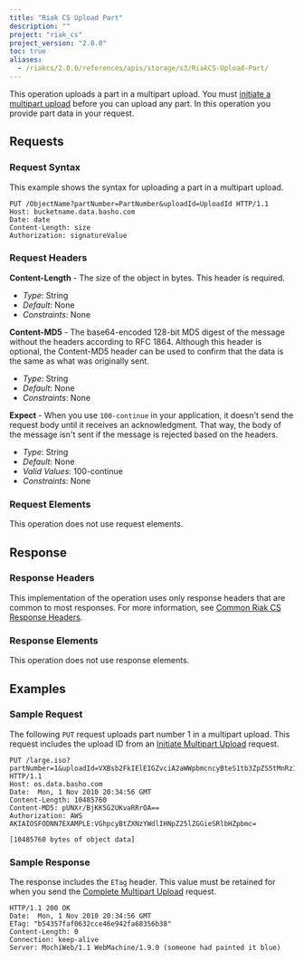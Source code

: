 ```yaml
---
title: "Riak CS Upload Part"
description: ""
project: "riak_cs"
project_version: "2.0.0"
toc: true
aliases:
  - /riakcs/2.0.0/references/apis/storage/s3/RiakCS-Upload-Part/
---
```


This operation uploads a part in a multipart upload. You must [initiate a multipart upload](/riak/cs/2.0.0/references/apis/storage/s3/initiate-multipart-upload) before you can upload any part. In this operation you provide part data in your request.

## Requests

### Request Syntax

This example shows the syntax for uploading a part in a multipart upload.

```
PUT /ObjectName?partNumber=PartNumber&uploadId=UploadId HTTP/1.1
Host: bucketname.data.basho.com
Date: date
Content-Length: size
Authorization: signatureValue
```

### Request Headers

**Content-Length** - The size of the object in bytes. This header is required.

* *Type*: String
* *Default*: None
* *Constraints*: None

**Content-MD5** - The base64-encoded 128-bit MD5 digest of the message without the headers according to RFC 1864. Although this header is optional, the Content-MD5 header can be used to confirm that the data is the same as what was originally sent.

* *Type*: String
* *Default*: None
* *Constraints*: None

**Expect** - When you use `100-continue` in your application, it doesn't send the request body until it receives an acknowledgment. That way, the body of the message isn't sent if the message is rejected based on the headers.

* *Type*: String
* *Default*: None
* *Valid Values*: 100-continue
* *Constraints*: None

### Request Elements

This operation does not use request elements.

## Response

### Response Headers

This implementation of the operation uses only response headers that are common to most responses. For more information, see [Common Riak CS Response Headers](/riak/cs/2.0.0/references/apis/storage/s3/common-response-headers).

### Response Elements

This operation does not use response elements.

## Examples

### Sample Request

The following `PUT` request uploads part number 1 in a multipart upload. This request includes the upload ID from an [Initiate Multipart Upload](/riak/cs/2.0.0/references/apis/storage/s3/initiate-multipart-upload) request.

```
PUT /large.iso?partNumber=1&uploadId=VXBsb2FkIElEIGZvciA2aWWpbmcncyBteS1tb3ZpZS5tMnRzIHVwbG9hZA HTTP/1.1
Host: os.data.basho.com
Date:  Mon, 1 Nov 2010 20:34:56 GMT
Content-Length: 10485760
Content-MD5: pUNXr/BjKK5G2UKvaRRrOA==
Authorization: AWS AKIAIOSFODNN7EXAMPLE:VGhpcyBtZXNzYWdlIHNpZ25lZGGieSRlbHZpbmc=

[10485760 bytes of object data]
```

### Sample Response

The response includes the `ETag` header. This value must be retained for when you send the [Complete Multipart Upload](/riak/cs/2.0.0/references/apis/storage/s3/complete-multipart-upload) request.

```
HTTP/1.1 200 OK
Date:  Mon, 1 Nov 2010 20:34:56 GMT
ETag: "b54357faf0632cce46e942fa68356b38"
Content-Length: 0
Connection: keep-alive
Server: MochiWeb/1.1 WebMachine/1.9.0 (someone had painted it blue)
```
